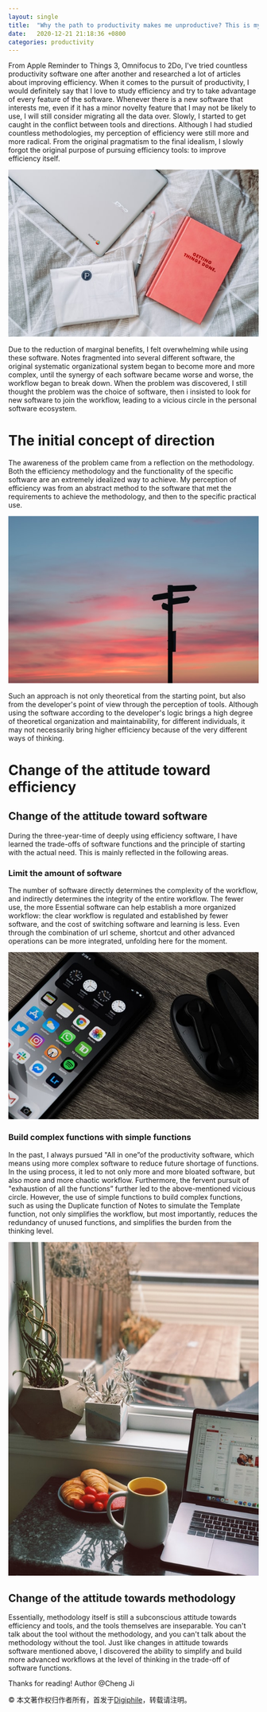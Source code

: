 ```yaml
---
layout: single
title:  "Why the path to productivity makes me unproductive? This is my thought about tools and directions"
date:   2020-12-21 21:18:36 +0800
categories: productivity
---
```


From Apple Reminder to Things 3,  Omnifocus to 2Do, I've tried countless productivity software one after another and researched a lot of articles about improving efficiency. When it comes to the pursuit of productivity, I would definitely say that I love to study efficiency and try to take advantage of every feature of the software. Whenever there is a new software that interests me, even if it has a minor novelty feature that I may not be likely to use, I will still consider migrating all the data over. Slowly, I started to get caught in the conflict between tools and directions. Although I had studied countless methodologies, my perception of efficiency were still more and more radical. From the original pragmatism to the final idealism, I slowly forgot the original purpose of pursuing efficiency tools: to improve efficiency itself.

![todo][image-1]

Due to the reduction of marginal benefits, I felt overwhelming while using these software. Notes fragmented into several different software, the original systematic organizational system began to become more and more complex, until the synergy of each software became worse and worse, the workflow began to break down. When the problem was discovered, I still thought the problem was the choice of software, then i insisted to look for new software to join the workflow, leading to a vicious circle in the personal software ecosystem.

# The initial concept of  direction
The awareness of the problem came from a reflection on the methodology. Both the efficiency methodology and the functionality of the specific software are an extremely idealized way to achieve. My perception of efficiency was from an abstract method to the software that met the requirements to achieve the methodology, and then to the specific practical use.

![dire][image-2]

Such an approach is not only theoretical from the starting point, but also from the developer's point of view through the perception of tools. Although using the software according to the developer's logic brings a high degree of theoretical organization and maintainability, for different individuals, it may not necessarily bring higher efficiency because of the very different ways of thinking.

# Change of the attitude toward efficiency
## Change of the attitude toward software
During the three-year-time of deeply using efficiency software, I have learned the trade-offs of software functions and the principle of starting with the actual need. This is mainly reflected in the following areas.

### Limit the amount of software
The number of software directly determines the complexity of the workflow, and indirectly determines the integrity of the entire workflow. The fewer use, the more Essential software can help establish a more organized workflow: the clear workflow is regulated and established by fewer software, and the cost of switching software and learning is less. Even through the combination of url scheme, shortcut and other advanced operations can be more integrated, unfolding here for the moment.

![apps][image-3]

### Build complex functions with simple functions
In the past, I always pursued "All in one”of the productivity software, which means using more complex software to reduce future shortage of functions. In the using process, it led to not only more and more bloated software, but also more and more chaotic workflow. Furthermore, the fervent pursuit of "exhaustion of all the functions” further led to the above-mentioned vicious circle. However, the use of simple functions to build complex functions, such as using the Duplicate function of Notes to simulate the Template function, not only simplifies the workflow, but most importantly, reduces the redundancy of unused functions, and simplifies the burden from the thinking level.

![workflow][image-4]

## Change of the attitude towards methodology
Essentially, methodology itself is still a subconscious attitude towards efficiency and tools, and the tools themselves are inseparable. You can't talk about the tool without the methodology, and you can't talk about the methodology without the tool. Just like changes in attitude towards software mentioned above, I discovered the ability to simplify and build more advanced workflows at the level of thinking in the trade-off of software functions.

Thanks for reading! Author @Cheng Ji

© 本文著作权归作者所有，首发于[Digiphile][1]，转载请注明。

[1]:	https://digiphile.org

[image-1]:	/%E6%95%88%E7%8E%87%E4%B9%8B%E8%B7%AF%E4%B8%BA%E4%BD%95%E9%A2%91%E9%A2%91%E5%A4%B1%E8%B4%A5%EF%BC%9F%E8%BF%99%E6%98%AF%E6%88%91%E5%AF%B9%E5%B7%A5%E5%85%B7%E4%B8%8E%E6%96%B9%E5%90%91%E7%9A%84%E6%80%9D%E8%80%83/anete-lusina-2JknzBYDu6k-unsplash.jpg
[image-2]:	/%E6%95%88%E7%8E%87%E4%B9%8B%E8%B7%AF%E4%B8%BA%E4%BD%95%E9%A2%91%E9%A2%91%E5%A4%B1%E8%B4%A5%EF%BC%9F%E8%BF%99%E6%98%AF%E6%88%91%E5%AF%B9%E5%B7%A5%E5%85%B7%E4%B8%8E%E6%96%B9%E5%90%91%E7%9A%84%E6%80%9D%E8%80%83/javier-allegue-barros-C7B-ExXpOIE-unsplash.jpg
[image-3]:	/%E6%95%88%E7%8E%87%E4%B9%8B%E8%B7%AF%E4%B8%BA%E4%BD%95%E9%A2%91%E9%A2%91%E5%A4%B1%E8%B4%A5%EF%BC%9F%E8%BF%99%E6%98%AF%E6%88%91%E5%AF%B9%E5%B7%A5%E5%85%B7%E4%B8%8E%E6%96%B9%E5%90%91%E7%9A%84%E6%80%9D%E8%80%83/thom-bradley-ap8jsn3B9gI-unsplash.jpg
[image-4]:	/%E6%95%88%E7%8E%87%E4%B9%8B%E8%B7%AF%E4%B8%BA%E4%BD%95%E9%A2%91%E9%A2%91%E5%A4%B1%E8%B4%A5%EF%BC%9F%E8%BF%99%E6%98%AF%E6%88%91%E5%AF%B9%E5%B7%A5%E5%85%B7%E4%B8%8E%E6%96%B9%E5%90%91%E7%9A%84%E6%80%9D%E8%80%83/jane-palash-dfRgump8lsE-unsplash.jpg